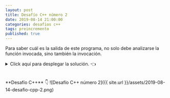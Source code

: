 ```yaml
---
layout: post
title: Desafío C++ número 2
date: 2019-08-14 21:00:00
categories: desafios c++
tags: preincremento
published: true
---
```


Para saber cuál es la salida de este programa, no solo debe analizarse la función invocada, sino también la invocación.

<details><summary>Click aquí para desplegar la solución. 👈</summary>
<br />La respuesta es "impar".
<br />
<br />✏️ Esto es así debido al preincremento de la variable, ya que el operador ++ colocado delante de la variable hace que primero se ejecute el incremento y luego se resuelva la expresión, que en este caso es una llamada a función. Entonces, a la función se le envía el valor 11, el cual es impar (por eso, al dividirlo por 2 y quedarse con el resto, da 1 y es distinto de 0, lo que hace que la función retorne false).
<div markdown="1">💻 [Código ejecutable](https://repl.it/@programacionde1/C-Desafio-2){:target="_blank"}
  </div>
<br />
<div markdown="1">![Solución al desafío]({{ site.url }}/assets/2019-08-14-desafio-cpp-2-solucion.png)
  </div></details>

<br />
<br />
**Desafío C++** 👇
![Desafío C++ número 2]({{ site.url }}/assets/2019-08-14-desafio-cpp-2.png)
